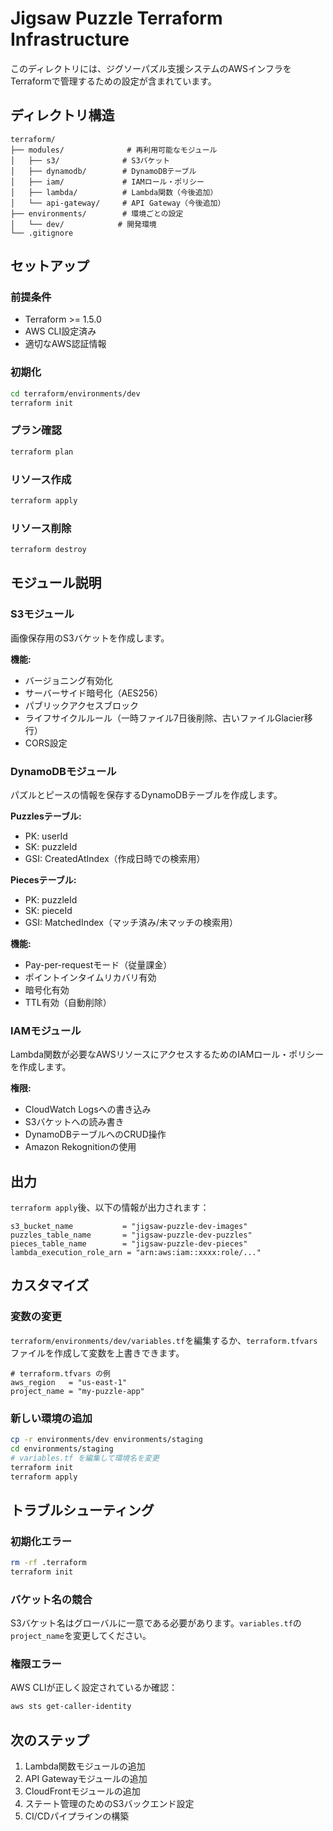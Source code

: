 # Jigsaw Puzzle Terraform Infrastructure

このディレクトリには、ジグソーパズル支援システムのAWSインフラをTerraformで管理するための設定が含まれています。

## ディレクトリ構造

```
terraform/
├── modules/              # 再利用可能なモジュール
│   ├── s3/              # S3バケット
│   ├── dynamodb/        # DynamoDBテーブル
│   ├── iam/             # IAMロール・ポリシー
│   ├── lambda/          # Lambda関数（今後追加）
│   └── api-gateway/     # API Gateway（今後追加）
├── environments/        # 環境ごとの設定
│   └── dev/            # 開発環境
└── .gitignore
```

## セットアップ

### 前提条件

- Terraform >= 1.5.0
- AWS CLI設定済み
- 適切なAWS認証情報

### 初期化

```bash
cd terraform/environments/dev
terraform init
```

### プラン確認

```bash
terraform plan
```

### リソース作成

```bash
terraform apply
```

### リソース削除

```bash
terraform destroy
```

## モジュール説明

### S3モジュール

画像保存用のS3バケットを作成します。

**機能:**
- バージョニング有効化
- サーバーサイド暗号化（AES256）
- パブリックアクセスブロック
- ライフサイクルルール（一時ファイル7日後削除、古いファイルGlacier移行）
- CORS設定

### DynamoDBモジュール

パズルとピースの情報を保存するDynamoDBテーブルを作成します。

**Puzzlesテーブル:**
- PK: userId
- SK: puzzleId
- GSI: CreatedAtIndex（作成日時での検索用）

**Piecesテーブル:**
- PK: puzzleId
- SK: pieceId
- GSI: MatchedIndex（マッチ済み/未マッチの検索用）

**機能:**
- Pay-per-requestモード（従量課金）
- ポイントインタイムリカバリ有効
- 暗号化有効
- TTL有効（自動削除）

### IAMモジュール

Lambda関数が必要なAWSリソースにアクセスするためのIAMロール・ポリシーを作成します。

**権限:**
- CloudWatch Logsへの書き込み
- S3バケットへの読み書き
- DynamoDBテーブルへのCRUD操作
- Amazon Rekognitionの使用

## 出力

`terraform apply`後、以下の情報が出力されます：

```
s3_bucket_name           = "jigsaw-puzzle-dev-images"
puzzles_table_name       = "jigsaw-puzzle-dev-puzzles"
pieces_table_name        = "jigsaw-puzzle-dev-pieces"
lambda_execution_role_arn = "arn:aws:iam::xxxx:role/..."
```

## カスタマイズ

### 変数の変更

`terraform/environments/dev/variables.tf`を編集するか、`terraform.tfvars`ファイルを作成して変数を上書きできます。

```hcl
# terraform.tfvars の例
aws_region   = "us-east-1"
project_name = "my-puzzle-app"
```

### 新しい環境の追加

```bash
cp -r environments/dev environments/staging
cd environments/staging
# variables.tf を編集して環境名を変更
terraform init
terraform apply
```

## トラブルシューティング

### 初期化エラー

```bash
rm -rf .terraform
terraform init
```

### バケット名の競合

S3バケット名はグローバルに一意である必要があります。`variables.tf`の`project_name`を変更してください。

### 権限エラー

AWS CLIが正しく設定されているか確認：

```bash
aws sts get-caller-identity
```

## 次のステップ

1. Lambda関数モジュールの追加
2. API Gatewayモジュールの追加
3. CloudFrontモジュールの追加
4. ステート管理のためのS3バックエンド設定
5. CI/CDパイプラインの構築
